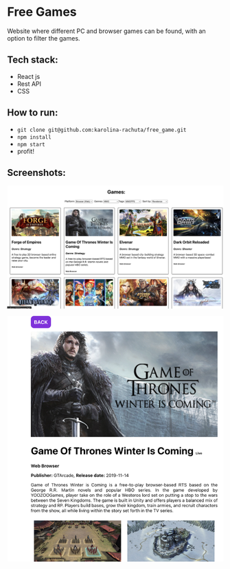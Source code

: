 # Free Games

Website where different PC and browser games can be found, with an option to filter the games.

## Tech stack:

-   React js
-   Rest API
-   CSS

## How to run:

-   `git clone git@github.com:karolina-rachuta/free_game.git`
-   `npm install`
-   `npm start`
-   profit!

## Screenshots:

![screenshot](./src/assets/home.png)

![screenshot](./src/assets/game-details.png)

